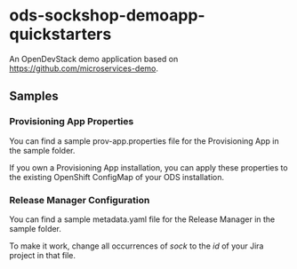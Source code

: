 # ods-sockshop-demoapp-quickstarters

An OpenDevStack demo application based on https://github.com/microservices-demo.

## Samples

### Provisioning App Properties
You can find a sample prov-app.properties file for the Provisioning App in the sample folder. 

If you own a Provisioning App installation, you can apply these properties to the existing OpenShift ConfigMap of your ODS installation.

### Release Manager Configuration
You can find a sample metadata.yaml file for the Release Manager in the sample folder. 

To make it work, change all occurrences of *sock* to the *id* of your Jira project in that file.
